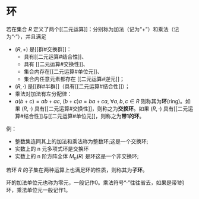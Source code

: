# 环

若在集合 $R$ 定义了两个[[二元运算]]：分别称为加法（记为“+”）和乘法（记为“$\cdot$”），并且满足
+ $(R, +)$ 是[[群#交换群]]：
	+ 具有[[二元运算#结合性]]、
	+ 具有 [[二元运算#交换性]]、
	+ 集合内存在[[二元运算#单位元]]、
	+ 集合内任意元素都存在 [[二元运算#逆元]]；
+ $(R, \cdot)$ 是[[群#半群]]（具有[[二元运算#结合性]]）；
+ 乘法对加法有左分配律：
+ $a(b + c) = ab + ac,\ (b+c)a =ba+ ca ,\ \forall a,b,c \in R$
则称其为**环**(ring)。如果 $(R, \cdot)$ 具有[[二元运算#交换性]]，则称之为**交换环**。如果 $(R, \cdot)$ 具有[[二元运算#结合性]]与[[二元运算#单位元]]，则称之为**带1的环**。

例：
+ 整数集连同其上的加法和乘法称为整数环;这是一个交换环;
+ 实数上的 n 元多项式环是交换环
+ 实数上的 n 阶方阵全体 $M_n(R)$ 是环这是一个非交换环;

若环 $R$ 的子集在两种运算上也满足环的性质，则称其为**子环**。

环的加法单位元也称为零元，一般记作0。乘法符号“$\cdot$”往往省去，如果是带1的环，乘法单位元一般记作1。
